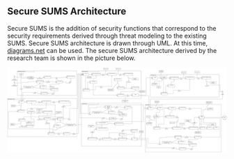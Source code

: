 ## Secure SUMS Architecture
Secure SUMS is the addition of security functions that correspond to the security requirements derived through threat modeling to the existing SUMS. Secure SUMS architecture is drawn through UML. At this time, [diagrams.net](https://app.diagrams.net/) can be used. The secure SUMS architecture derived by the research team is shown in the picture below.

![Secure SUMS](https://github.com/HackProof/HASUMS/blob/main/Secure%20SUMS%20Architecture/Secure%20SUMS.jpg?raw=true)
